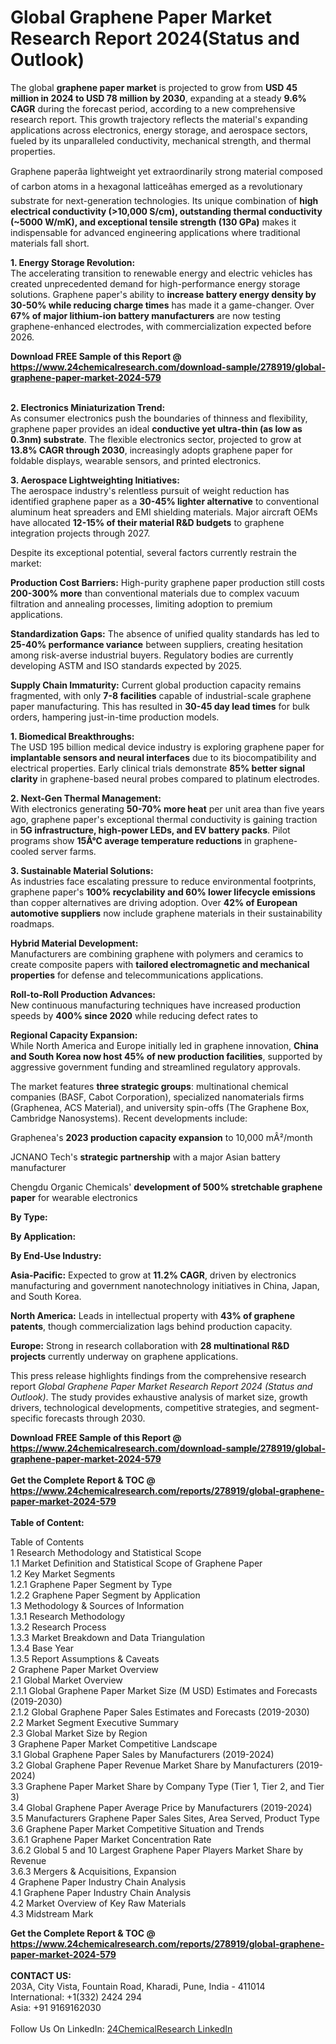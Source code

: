 <h1>Global Graphene Paper Market Research Report 2024(Status and Outlook)</h1><p>The global <strong>graphene paper market</strong> is projected to grow from <strong>USD 45 million in 2024 to USD 78 million by 2030</strong>, expanding at a steady <strong>9.6% CAGR</strong> during the forecast period, according to a new comprehensive research report. This growth trajectory reflects the material's expanding applications across electronics, energy storage, and aerospace sectors, fueled by its unparalleled conductivity, mechanical strength, and thermal properties.</p><p>Graphene paperâa lightweight yet extraordinarily strong material composed of carbon atoms in a hexagonal latticeâhas emerged as a revolutionary substrate for next-generation technologies. Its unique combination of <strong>high electrical conductivity (&gt;10,000 S/cm), outstanding thermal conductivity (~5000 W/mK), and exceptional tensile strength (130 GPa)</strong> makes it indispensable for advanced engineering applications where traditional materials fall short.</p><p><strong>1. Energy Storage Revolution:</strong><br>
The accelerating transition to renewable energy and electric vehicles has created unprecedented demand for high-performance energy storage solutions. Graphene paper's ability to <strong>increase battery energy density by 30-50% while reducing charge times</strong> has made it a game-changer. Over <strong>67% of major lithium-ion battery manufacturers</strong> are now testing graphene-enhanced electrodes, with commercialization expected before 2026.</p><div><b>Download FREE Sample of this Report @ 
            <a href="https://www.24chemicalresearch.com/download-sample/278919/global-graphene-paper-market-2024-579">
            https://www.24chemicalresearch.com/download-sample/278919/global-graphene-paper-market-2024-579</a></b></div><br><p><strong>2. Electronics Miniaturization Trend:</strong><br>
As consumer electronics push the boundaries of thinness and flexibility, graphene paper provides an ideal <strong>conductive yet ultra-thin (as low as 0.3nm) substrate</strong>. The flexible electronics sector, projected to grow at <strong>13.8% CAGR through 2030</strong>, increasingly adopts graphene paper for foldable displays, wearable sensors, and printed electronics.</p><p><strong>3. Aerospace Lightweighting Initiatives:</strong><br>
The aerospace industry's relentless pursuit of weight reduction has identified graphene paper as a <strong>30-45% lighter alternative</strong> to conventional aluminum heat spreaders and EMI shielding materials. Major aircraft OEMs have allocated <strong>12-15% of their material R&amp;D budgets</strong> to graphene integration projects through 2027.</p><p>Despite its exceptional potential, several factors currently restrain the market:</p><p><strong>Production Cost Barriers:</strong> High-purity graphene paper production still costs <strong>200-300% more</strong> than conventional materials due to complex vacuum filtration and annealing processes, limiting adoption to premium applications.</p><p><strong>Standardization Gaps:</strong> The absence of unified quality standards has led to <strong>25-40% performance variance</strong> between suppliers, creating hesitation among risk-averse industrial buyers. Regulatory bodies are currently developing ASTM and ISO standards expected by 2025.</p><p><strong>Supply Chain Immaturity:</strong> Current global production capacity remains fragmented, with only <strong>7-8 facilities</strong> capable of industrial-scale graphene paper manufacturing. This has resulted in <strong>30-45 day lead times</strong> for bulk orders, hampering just-in-time production models.</p><p><strong>1. Biomedical Breakthroughs:</strong><br>
The USD 195 billion medical device industry is exploring graphene paper for <strong>implantable sensors and neural interfaces</strong> due to its biocompatibility and electrical properties. Early clinical trials demonstrate <strong>85% better signal clarity</strong> in graphene-based neural probes compared to platinum electrodes.</p><p><strong>2. Next-Gen Thermal Management:</strong><br>
With electronics generating <strong>50-70% more heat</strong> per unit area than five years ago, graphene paper's exceptional thermal conductivity is gaining traction in <strong>5G infrastructure, high-power LEDs, and EV battery packs</strong>. Pilot programs show <strong>15Â°C average temperature reductions</strong> in graphene-cooled server farms.</p><p><strong>3. Sustainable Material Solutions:</strong><br>
As industries face escalating pressure to reduce environmental footprints, graphene paper's <strong>100% recyclability and 60% lower lifecycle emissions</strong> than copper alternatives are driving adoption. Over <strong>42% of European automotive suppliers</strong> now include graphene materials in their sustainability roadmaps.</p><p><strong>Hybrid Material Development:</strong><br>
	Manufacturers are combining graphene with polymers and ceramics to create composite papers with <strong>tailored electromagnetic and mechanical properties</strong> for defense and telecommunications applications.</p><p><strong>Roll-to-Roll Production Advances:</strong><br>
	New continuous manufacturing techniques have increased production speeds by <strong>400% since 2020</strong> while reducing defect rates to 
	</p><p><strong>Regional Capacity Expansion:</strong><br>
	While North America and Europe initially led in graphene innovation, <strong>China and South Korea now host 45% of new production facilities</strong>, supported by aggressive government funding and streamlined regulatory approvals.</p><p>The market features <strong>three strategic groups</strong>: multinational chemical companies (BASF, Cabot Corporation), specialized nanomaterials firms (Graphenea, ACS Material), and university spin-offs (The Graphene Box, Cambridge Nanosystems). Recent developments include:</p><p>Graphenea's <strong>2023 production capacity expansion</strong> to 10,000 mÂ²/month</p><p>JCNANO Tech's <strong>strategic partnership</strong> with a major Asian battery manufacturer</p><p>Chengdu Organic Chemicals' <strong>development of 500% stretchable graphene paper</strong> for wearable electronics</p><p><strong>By Type:</strong></p><p><strong>By Application:</strong></p><p><strong>By End-Use Industry:</strong></p><p><strong>Asia-Pacific:</strong> Expected to grow at <strong>11.2% CAGR</strong>, driven by electronics manufacturing and government nanotechnology initiatives in China, Japan, and South Korea.</p><p><strong>North America:</strong> Leads in intellectual property with <strong>43% of graphene patents</strong>, though commercialization lags behind production capacity.</p><p><strong>Europe:</strong> Strong in research collaboration with <strong>28 multinational R&amp;D projects</strong> currently underway on graphene applications.</p><p>This press release highlights findings from the comprehensive research report <em>Global Graphene Paper Market Research Report 2024 (Status and Outlook)</em>. The study provides exhaustive analysis of market size, growth drivers, technological developments, competitive strategies, and segment-specific forecasts through 2030.</p><div><b>Download FREE Sample of this Report @ 
            <a href="https://www.24chemicalresearch.com/download-sample/278919/global-graphene-paper-market-2024-579">
            https://www.24chemicalresearch.com/download-sample/278919/global-graphene-paper-market-2024-579</a></b></div><br><div><b>Get the Complete Report & TOC @ 
            <a href="https://www.24chemicalresearch.com/reports/278919/global-graphene-paper-market-2024-579">
            https://www.24chemicalresearch.com/reports/278919/global-graphene-paper-market-2024-579</a></b></div><br>
            <b>Table of Content:</b><p>Table of Contents<br />
 1 Research Methodology and Statistical Scope<br />
 1.1 Market Definition and Statistical Scope of Graphene Paper<br />
 1.2 Key Market Segments<br />
 1.2.1 Graphene Paper Segment by Type<br />
 1.2.2 Graphene Paper Segment by Application<br />
 1.3 Methodology & Sources of Information<br />
 1.3.1 Research Methodology<br />
 1.3.2 Research Process<br />
 1.3.3 Market Breakdown and Data Triangulation<br />
 1.3.4 Base Year<br />
 1.3.5 Report Assumptions & Caveats<br />
 2 Graphene Paper Market Overview<br />
 2.1 Global Market Overview<br />
 2.1.1 Global Graphene Paper Market Size (M USD) Estimates and Forecasts (2019-2030)<br />
 2.1.2 Global Graphene Paper Sales Estimates and Forecasts (2019-2030)<br />
 2.2 Market Segment Executive Summary<br />
 2.3 Global Market Size by Region<br />
 3 Graphene Paper Market Competitive Landscape<br />
 3.1 Global Graphene Paper Sales by Manufacturers (2019-2024)<br />
 3.2 Global Graphene Paper Revenue Market Share by Manufacturers (2019-2024)<br />
 3.3 Graphene Paper Market Share by Company Type (Tier 1, Tier 2, and Tier 3)<br />
 3.4 Global Graphene Paper Average Price by Manufacturers (2019-2024)<br />
 3.5 Manufacturers Graphene Paper Sales Sites, Area Served, Product Type<br />
 3.6 Graphene Paper Market Competitive Situation and Trends<br />
 3.6.1 Graphene Paper Market Concentration Rate<br />
 3.6.2 Global 5 and 10 Largest Graphene Paper Players Market Share by Revenue<br />
 3.6.3 Mergers & Acquisitions, Expansion<br />
 4 Graphene Paper Industry Chain Analysis<br />
 4.1 Graphene Paper Industry Chain Analysis<br />
 4.2 Market Overview of Key Raw Materials<br />
 4.3 Midstream Mark</p><div><b>Get the Complete Report & TOC @ 
            <a href="https://www.24chemicalresearch.com/reports/278919/global-graphene-paper-market-2024-579">
            https://www.24chemicalresearch.com/reports/278919/global-graphene-paper-market-2024-579</a></b></div><br><b>CONTACT US:</b><br>
            203A, City Vista, Fountain Road, Kharadi, Pune, India - 411014<br>
            International: +1(332) 2424 294<br>
            Asia: +91 9169162030 <br><br>
            Follow Us On LinkedIn: <a href="https://www.linkedin.com/company/24chemicalresearch/">24ChemicalResearch LinkedIn</a>